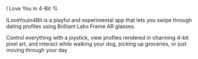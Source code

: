 I Love You in 4-Bit 💘

ILoveYouin4Bit is a playful and experimental app that lets you swipe through dating profiles using Brilliant Labs Frame AR glasses.

Control everything with a joystick, view profiles rendered in charming 4-bit pixel art, and interact while walking your dog, picking up groceries, or just moving through your day